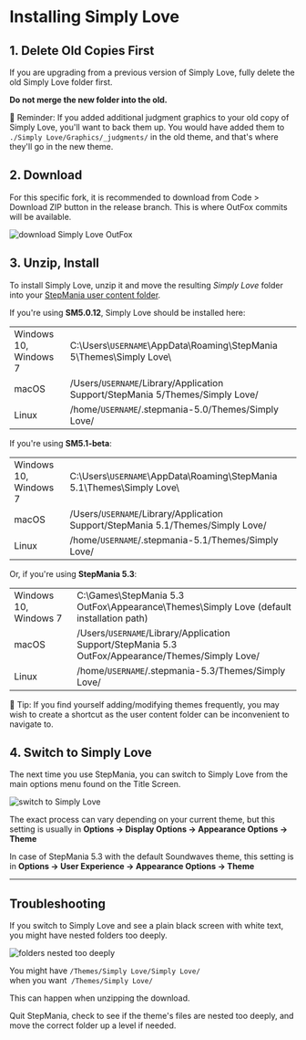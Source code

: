 # Installing Simply Love

## 1. Delete Old Copies First

If you are upgrading from a previous version of Simply Love, fully delete the old Simply Love folder first.

**Do not merge the new folder into the old.**

🔷 Reminder: If you added additional judgment graphics to your old copy of Simply Love, you'll want to back them up. You would have added them to `./Simply Love/Graphics/_judgments/` in the old theme, and that's where they'll go in the new theme.

## 2. Download

For this specific fork, it is recommended to download from Code > Download ZIP button in the release branch. This is where OutFox commits will be available.

![download Simply Love OutFox](https://i.imgur.com/Q8OTVZQ.png)

## 3. Unzip, Install

To install Simply Love, unzip it and move the resulting *Simply Love* folder into your [StepMania user content folder](https://github.com/stepmania/stepmania/wiki/User-Data-Locations).

If you're using **SM5.0.12**, Simply Love should be installed here:

<table>
<tbody>
  <tr>
    <td>Windows 10, Windows 7</td>
    <td>C:\Users\<code>USERNAME</code>\AppData\Roaming\StepMania 5\Themes\Simply Love\</td>
  </tr>
  <tr>
    <td>macOS</td>
    <td>/Users/<code>USERNAME</code>/Library/Application Support/StepMania 5/Themes/Simply Love/</td>
  </tr>
  <tr>
    <td>Linux</td>
    <td>/home/<code>USERNAME</code>/.stepmania-5.0/Themes/Simply Love/</td>
  </tr>
</tbody>
</table>

If you're using **SM5.1-beta**:

<table>
<tbody>
  <tr>
    <td>Windows 10, Windows 7</td>
    <td>C:\Users\<code>USERNAME</code>\AppData\Roaming\StepMania 5.1\Themes\Simply Love\</td>
  </tr>
  <tr>
    <td>macOS</td>
    <td>/Users/<code>USERNAME</code>/Library/Application Support/StepMania 5.1/Themes/Simply Love/</td>
  </tr>
  <tr>
    <td>Linux</td>
    <td>/home/<code>USERNAME</code>/.stepmania-5.1/Themes/Simply Love/</td>
  </tr>
</tbody>
</table>

Or, if you're using **StepMania 5.3**:
<table>
<tbody>
  <tr>
    <td>Windows 10, Windows 7</td>
    <td>C:\Games\StepMania 5.3 OutFox\Appearance\Themes\Simply Love (default installation path)</td>
  </tr>
  <tr>
    <td>macOS</td>
    <td>/Users/<code>USERNAME</code>/Library/Application Support/StepMania 5.3 OutFox/Appearance/Themes/Simply Love/</td>
  </tr>
  <tr>
    <td>Linux</td>
    <td>/home/<code>USERNAME</code>/.stepmania-5.3/Themes/Simply Love/</td>
  </tr>
</tbody>
</table>

🔷 Tip: If you find yourself adding/modifying themes frequently, you may wish to create a shortcut as the user content folder can be inconvenient to navigate to.

## 4. Switch to Simply Love

The next time you use StepMania, you can switch to Simply Love from the main options menu found on the Title Screen.

![switch to Simply Love](https://i.imgur.com/RoBLgZnh.png)

The exact process can vary depending on your current theme, but this setting is usually in **Options → Display Options → Appearance Options → Theme**

In case of StepMania 5.3 with the default Soundwaves theme, this setting is in **Options → User Experience  → Appearance Options → Theme**

---

## Troubleshooting

If you switch to Simply Love and see a plain black screen with white text, you might have nested folders too deeply.

![folders nested too deeply](https://i.imgur.com/BP3TjLOh.png)

You might have `/Themes/Simply Love/Simply Love/` <br>
when you want &nbsp;`/Themes/Simply Love/`

This can happen when unzipping the download.

Quit StepMania, check to see if the theme's files are nested too deeply, and move the correct folder up a level if needed.
